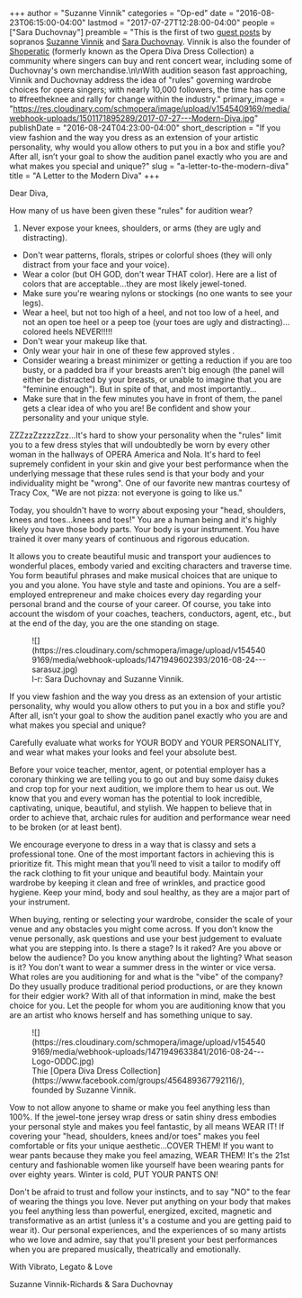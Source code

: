 +++
author = "Suzanne Vinnik"
categories = "Op-ed"
date = "2016-08-23T06:15:00-04:00"
lastmod = "2017-07-27T12:28:00-04:00"
people = ["Sara Duchovnay"]
preamble = "This is the first of two [guest posts](/freetheknee-part-2-you-have-better-choices/) by sopranos [Suzanne Vinnik](/scene/people/suzanne-vinnik/) and [Sara Duchovnay](/scene/people/sara-duchovnay/). Vinnik is also the founder of [Shoperatic](https://www.facebook.com/shoperatic/) (formerly known as the Opera Diva Dress Collection) a community where singers can buy and rent concert wear, including some of Duchovnay's own merchandise.\n\nWith audition season fast approaching, Vinnik and Duchovnay address the idea of \"rules\" governing wardrobe choices for opera singers; with nearly 10,000 followers, the time has come to #freetheknee and rally for change within the industry."
primary_image = "https://res.cloudinary.com/schmopera/image/upload/v1545409169/media/webhook-uploads/1501171895289/2017-07-27---Modern-Diva.jpg"
publishDate = "2016-08-24T04:23:00-04:00"
short_description = "If you view fashion and the way you dress as an extension of your artistic personality, why would you allow others to put you in a box and stifle you? After all, isn’t your goal to show the audition panel exactly who you are and what makes you special and unique?"
slug = "a-letter-to-the-modern-diva"
title = "A Letter to the Modern Diva"
+++

Dear Diva,

How many of us have been given these "rules" for audition wear?

1. Never expose your knees, shoulders, or arms (they are ugly and distracting).
- Don't wear patterns, florals, stripes or colorful shoes (they will only distract from your face and your voice).
- Wear a color (but OH GOD, don't wear THAT color). Here are a list of colors that are acceptable…they are most likely jewel-toned.
- Make sure you're wearing nylons or stockings (no one wants to see your legs).
- Wear a heel, but not too high of a heel, and not too low of a heel, and not an open toe heel or a peep toe (your toes are ugly and distracting)…colored heels NEVER!!!!!
- Don't wear your makeup like that.
- Only wear your hair in one of these few approved styles .
- Consider wearing a breast minimizer or getting a reduction if you are too busty, or a padded bra if your breasts aren't big enough (the panel will either be distracted by your breasts, or unable to imagine that you are "feminine enough"). But in spite of that, and most importantly…
- Make sure that in the few minutes you have in front of them, the panel gets a clear idea of who you are! Be confident and show your personality and your unique style.

ZZZzzZzzzzZzz...It's hard to show your personality when the "rules" limit you to a few dress styles that will undoubtedly be worn by every other woman in the hallways of OPERA America and Nola. It's hard to feel supremely confident in your skin and give your best performance when the underlying message that these rules send is that your body and your individuality might be "wrong". One of our favorite new mantras courtesy of Tracy Cox, "We are not pizza: not everyone is going to like us."

Today, you shouldn't have to worry about exposing your "head, shoulders, knees and toes…knees and toes!" You are a human being and it's highly likely you have those body parts. Your body is your instrument. You have trained it over many years of continuous and rigorous education. 

It allows you to create beautiful music and transport your audiences to wonderful places, embody varied and exciting characters and traverse time. You form beautiful phrases and make musical choices that are unique to you and you alone. You have style and taste and opinions. You are a self-employed entrepreneur and make choices every day regarding your personal brand and the course of your career. Of course, you take into account the wisdom of your coaches, teachers, conductors, agent, etc., but at the end of the day, you are the one standing on stage.

<figure data-type="image">
![](https://res.cloudinary.com/schmopera/image/upload/v1545409169/media/webhook-uploads/1471949602393/2016-08-24---sarasuz.jpg)<figcaption>l-r: Sara Duchovnay and Suzanne Vinnik.</figcaption>
</figure>

If you view fashion and the way you dress as an extension of your artistic personality, why would you allow others to put you in a box and stifle you? After all, isn’t your goal to show the audition panel exactly who you are and what makes you special and unique? 

Carefully evaluate what works for YOUR BODY and YOUR PERSONALITY, and wear what makes your looks and feel your absolute best. 

Before your voice teacher, mentor, agent, or potential employer has a coronary thinking we are telling you to go out and buy some daisy dukes and crop top for your next audition, we implore them to hear us out. We know that you and every woman has the potential to look incredible, captivating, unique, beautiful, and stylish. We happen to believe that in order to achieve that, archaic rules for audition and performance wear need to be broken (or at least bent). 

We encourage everyone to dress in a way that is classy and sets a professional tone. One of the most important factors in achieving this is prioritize fit. This might mean that you’ll need to visit a tailor to modify off the rack clothing to fit your unique and beautiful body. Maintain your wardrobe by keeping it clean and free of wrinkles, and practice good hygiene. Keep your mind, body and soul healthy, as they are a major part of your instrument. 

When buying, renting or selecting your wardrobe, consider the scale of your venue and any obstacles you might come across. If you don’t know the venue personally, ask questions and use your best judgement to evaluate what you are stepping into. Is there a stage? Is it raked? Are you above or below the audience? Do you know anything about the lighting? What season is it? You don’t want to wear a summer dress in the winter or vice versa. What roles are you auditioning for and what is the "vibe" of the company? Do they usually produce traditional period productions, or are they known for their edgier work? With all of that information in mind, make the best choice for you. Let the people for whom you are auditioning know that you are an artist who knows herself and has something unique to say. 

<figure data-type="image">
![](https://res.cloudinary.com/schmopera/image/upload/v1545409169/media/webhook-uploads/1471949633841/2016-08-24---Logo-ODDC.jpg)<figcaption>Thie [Opera Diva Dress Collection](https://www.facebook.com/groups/456489367792116/), founded by Suzanne Vinnik.</figcaption>
</figure>

Vow to not allow anyone to shame or make you feel anything less than 100%. If the jewel-tone jersey wrap dress or satin shiny dress embodies your personal style and makes you feel fantastic, by all means WEAR IT! If covering your "head, shoulders, knees and/or toes" makes you feel comfortable or fits your unique aesthetic…COVER THEM! If you want to wear pants because they make you feel amazing, WEAR THEM! It's the 21st century and fashionable women like yourself have been wearing pants for over eighty years. Winter is cold, PUT YOUR PANTS ON! 

Don't be afraid to trust and follow your instincts, and to say "NO" to the fear of wearing the things you love. Never put anything on your body that makes you feel anything less than powerful, energized, excited, magnetic and transformative as an artist (unless it's a costume and you are getting paid to wear it). Our personal experiences, and the experiences of so many artists who we love and admire, say that you'll present your best performances when you are 
prepared musically, theatrically and emotionally. 

With Vibrato, Legato & Love

Suzanne Vinnik-Richards & Sara Duchovnay
